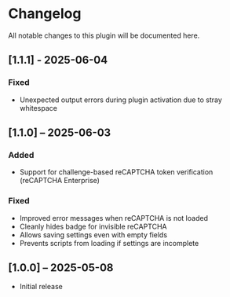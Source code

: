 # Changelog

All notable changes to this plugin will be documented here.

## [1.1.1] - 2025-06-04

### Fixed

- Unexpected output errors during plugin activation due to stray whitespace

## [1.1.0] – 2025-06-03

### Added

- Support for challenge-based reCAPTCHA token verification (reCAPTCHA Enterprise)

### Fixed

- Improved error messages when reCAPTCHA is not loaded
- Cleanly hides badge for invisible reCAPTCHA
- Allows saving settings even with empty fields
- Prevents scripts from loading if settings are incomplete

## [1.0.0] – 2025-05-08

- Initial release
